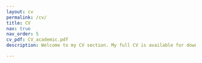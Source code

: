```yaml
---
layout: cv
permalink: /cv/
title: CV
nav: true
nav_order: 5
cv_pdf: CV_academic.pdf
description: Welcome to my CV section. My full CV is available for download in [PDF](https://eliferbay.github.io/assets/pdf/CV_academic.pdf) format for more detailed information.

---
```

